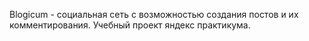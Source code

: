 Blogicum - социальная сеть с возможностью создания постов и их комментирования.
Учебный проект яндекс практикума.
